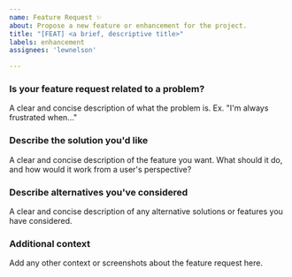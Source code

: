 ```yaml
---
name: Feature Request ✨
about: Propose a new feature or enhancement for the project.
title: "[FEAT] <a brief, descriptive title>"
labels: enhancement
assignees: 'lewnelson'

---
```


### Is your feature request related to a problem?

A clear and concise description of what the problem is. Ex. "I'm always frustrated when..."

### Describe the solution you'd like

A clear and concise description of the feature you want. What should it do, and how would it work from a user's perspective?

### Describe alternatives you've considered

A clear and concise description of any alternative solutions or features you have considered.

### Additional context

Add any other context or screenshots about the feature request here.
